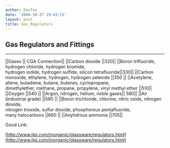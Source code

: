 ```yaml
---
author: Dasfoo
date: '2004-10-27 19:43:15'
layout: post
title: Gas_Regulators
---
```


## Gas Regulators and Fittings
----

||Gases  || CGA Connection||
||Carbon dioxide ||320||
||Boron trifluoride, hydrogen chloride, hydrogen bromide,<br>hydrogen iodide, hydrogen sulfide, silicon tetrafluoride||330||
||Carbon monoxide, ethylene, hydrogen, hydrogen selenide ||350 ||
||Acetylene, allene, butadiene, butane, butenes, cyclopropane,<br>dimethylether, methane, propane, propylene, vinyl methyl ether ||510||
||Oxygen ||540 ||
||Argon, nitrogen, helium, noble gases|| 580|| 
||Air (industrial grade) ||590 ||
||Boron trichloride, chlorine, nitric oxide, nitrogen dioxide,<br>nitrogen trioxide, sulfur dioxide, phosphorous pentafluoride,<br>many halocarbons ||660 ||
||Anyhdrous ammonia ||705|| 


Good Link:

[http://www.ilpi.com/inorganic/glassware/regulators.html](http://www.ilpi.com/inorganic/glassware/regulators.html)
